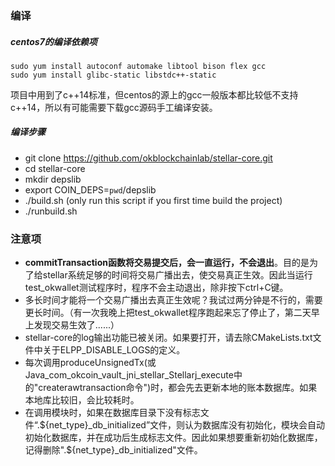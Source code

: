 ### 编译

##### centos7的编译依赖项
```shell
sudo yum install autoconf automake libtool bison flex gcc
sudo yum install glibc-static libstdc++-static
```
项目中用到了c++14标准，但centos的源上的gcc一般版本都比较低不支持c++14，所以有可能需要下载gcc源码手工编译安装。


##### 编译步骤
- git clone https://github.com/okblockchainlab/stellar-core.git
- cd stellar-core
- mkdir depslib
- export COIN_DEPS=`pwd`/depslib
- ./build.sh (only run this script if you first time build the project)
- ./runbuild.sh

### 注意项
- **commitTransaction函数将交易提交后，会一直运行，不会退出**。目的是为了给stellar系统足够的时间将交易广播出去，使交易真正生效。因此当运行test_okwallet测试程序时，程序不会主动退出，除非按下ctrl+C键。
- 多长时间才能将一个交易广播出去真正生效呢？我试过两分钟是不行的，需要更长时间。（有一次我晚上把test_okwallet程序跑起来忘了停止了，第二天早上发现交易生效了......）
- stellar-core的log输出功能已被关闭。如果要打开，请去除CMakeLists.txt文件中关于ELPP_DISABLE_LOGS的定义。
- 每次调用produceUnsignedTx(或Java_com_okcoin_vault_jni_stellar_Stellarj_execute中的"createrawtransaction命令")时，都会先去更新本地的账本数据库。如果本地库比较旧，会比较耗时。
- 在调用模块时，如果在数据库目录下没有标志文件“.${net_type}_db_initialized”文件，则认为数据库没有初始化，模块会自动初始化数据库，并在成功后生成标志文件。因此如果想要重新初始化数据库，记得删除".${net_type}_db_initialized"文件。
